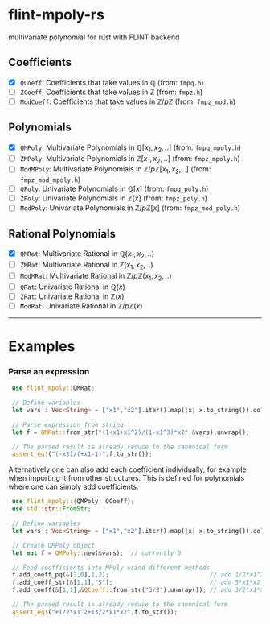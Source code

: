 # flint-mpoly-rs
multivariate polynomial for rust with FLINT backend


## Coefficients
 - [x] `QCoeff`: Coefficients that take values in $\mathbb{Q}$ (from: `fmpq.h`)
 - [ ] `ZCoeff`: Coefficients that take values in $\mathbb{Z}$ (from: `fmpz.h`)
 - [ ] `ModCoeff`: Coefficients that take values in $\mathbb{Z}/p\mathbb{Z}$ (from: `fmpz_mod.h`)

## Polynomials
 - [x] `QMPoly`: Multivariate Polynomials in $\mathbb{Q}[x_1,x_2,..]$ (from: `fmpq_mpoly.h`)
 - [ ] `ZMPoly`: Multivariate Polynomials in $\mathbb{Z}[x_1,x_2,..]$ (from: `fmpz_mpoly.h`)
 - [ ] `ModMPoly`: Multivariate Polynomials in $\mathbb{Z}/p\mathbb{Z}[x_1,x_2,..]$ (from: `fmpz_mod_mpoly.h`)
 - [ ] `QPoly`: Univariate Polynomials in $\mathbb{Q}[x]$ (from: `fmpq_poly.h`)
 - [ ] `ZPoly`: Univariate Polynomials in $\mathbb{Z}[x]$ (from: `fmpz_poly.h`)
 - [ ] `ModPoly`: Univariate Polynomials in $\mathbb{Z}/p\mathbb{Z}[x]$ (from: `fmpz_mod_poly.h`)

## Rational Polynomials
 - [x] `QMRat`: Multivariate Rational in $\mathbb{Q}(x_1,x_2,..)$
 - [ ] `ZMRat`: Multivariate Rational in $\mathbb{Z}(x_1,x_2,..)$
 - [ ] `ModMRat`: Multivariate Rational in $\mathbb{Z}/p\mathbb{Z}(x_1,x_2,..)$
 - [ ] `QRat`: Univariate Rational in $\mathbb{Q}(x)$
 - [ ] `ZRat`: Univariate Rational in $\mathbb{Z}(x)$
 - [ ] `ModRat`: Univariate Rational in $\mathbb{Z}/p\mathbb{Z}(x)$

 ---
 # Examples

### Parse an expression
```rust
 use flint_mpoly::QMRat;

 // Define variables
 let vars : Vec<String> = ["x1","x2"].iter().map(|x| x.to_string()).collect();

 // Parse expression from string
 let f = QMRat::from_str("(1+x1+x1^2)/(1-x1^3)*x2",&vars).unwrap();

 // The parsed result is already reduce to the canonical form
 assert_eq!("(-x2)/(+x1-1)",f.to_str());
```

Alternatively one can also add each coefficient individually, for example when
importing it from other structures.
This is defined for polynomials where one can simply add coefficients.

```rust
 use flint_mpoly::{QMPoly, QCoeff};
 use std::str::FromStr;

 // Define variables
 let vars : Vec<String> = ["x1","x2"].iter().map(|x| x.to_string()).collect();

 // Create QMPoly object
 let mut f = QMPoly::new(&vars);  // currently 0

 // Feed coefficients into MPoly usind different methods
 f.add_coeff_pq(&[2,0],1,2);                            // add 1/2*x1^2
 f.add_coeff_str(&[1,1],"5");                           // add 5*x1*x2
 f.add_coeff(&[1,1],&QCoeff::from_str("3/2").unwrap()); // add 3/2*x1*x2

 // The parsed result is already reduce to the canonical form
 assert_eq!("+1/2*x1^2+13/2*x1*x2",f.to_str());
```
